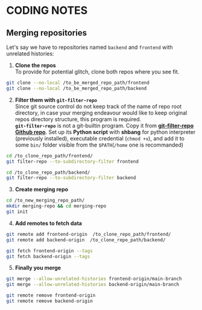 # CODING NOTES

## Merging repositories

Let's say we have to repositories named `backend` and `frontend` with unrelated histories:

1. **Clone the repos**  
To provide for potential glitch, clone both repos where you see fit.  

```sh
git clone --no-local /to_be_merged_repo_path/frontend
git clone --no-local /to_be_merged_repo_path/backend
```

2. **Filter them with `git-filter-repo`**  
Since git source control do not keep track of the name of repo root directory, in case your merging endeavour would like to keep original repos directory structure, this program is required.  
**`git-filter-repo`** is not a git-builtin program. Copy it from **[git-filter-repo Github repo](https://github.com/newren/git-filter-repo)**. Set up its **Python script** with **shbang** for python interpreter (previously installed), executable credential (`chmod +x`), and add it to some `bin/` folder visible from the `$PATH`(`/home` one is recommanded)  

```sh
cd /to_clone_repo_path/frontend/
git filter-repo --to-subdirectory-filter frontend

cd /to_clone_repo_path/backend/
git filter-repo --to-subdirectory-filter backend
```

3. **Create merging repo**  

```sh
cd /to_new_merging_repo_path/
mkdir merging-repo && cd merging-repo
git init
```

4. **Add remotes to fetch data**  

```sh
git remote add frontend-origin  /to_clone_repo_path/frontend/
git remote add backend-origin  /to_clone_repo_path/backend/

git fetch frontend-origin --tags
git fetch backend-origin --tags
```

5. **Finally you merge**  

```sh
git merge --allow-unrelated-histories frontend-origin/main-branch
git merge --allow-unrelated-histories backend-origin/main-branch

git remote remove frontend-origin
git remote remove backend-origin
```
